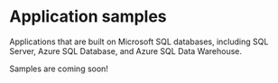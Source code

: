 # Application samples

Applications that are built on Microsoft SQL databases, including SQL Server, Azure SQL Database, and Azure SQL Data Warehouse.

Samples are coming soon!


